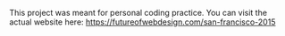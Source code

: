 This project was meant for personal coding practice. You can visit the actual website here: https://futureofwebdesign.com/san-francisco-2015